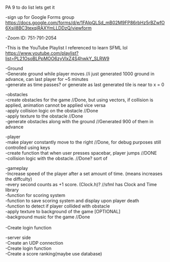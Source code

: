 PA 9 to do list lets get it

-sign up for Google Forms group
https://docs.google.com/forms/d/e/1FAIpQLSd_mB02M9FP86rbHz5rBZwfO6XsjI8BC3texqiRAXYmLLDDzQ/viewform

-Zoom ID: 751-791-2054

-This is the YouTube Playlist I referenced to learn SFML lol https://www.youtube.com/playlist?list=PL21OsoBLPpMOO6zyVlxZ4S4hwkY_SLRW9

-Ground<br />
-Generate ground while player moves //i just generated 1000 ground in advance, can last player for ~5 minutes<br />
-generate as time passes? or generate as last generated tile is near to x = 0

-obstacles<br />
-create obstacles for the game	//Done, but using vectors, if collision is applied, animation cannot be applied vice versa<br />
-apply collision logic on the obstacle	//Done<br />
-apply texture to the obstacle		//Done<br />
-generate obstacles along with the ground	//Generated 900 of them in advance<br />

-player<br />
-make player constantly move to the right	//Done, for debug purposes still controlled using keys<br />
-create function that when user presses spacebar, player jumps //DONE<br />
-collision logic with the obstacle.	//Done? sort of<br />

-gameplay<br />	
-Increase speed of the player after a set amount of time. (means increases the diffculty)<br />
-every second counts as +1 score. (Clock.h)? //sfml has Clock and Time library<br />
-function for scoring system<br />
-function to save scoring system and display upon player death<br />
-function to detect if player collided with obstacle<br />
-apply texture to background of the game [OPTIONAL]<br />
-background music for the game //Done<br />
<br />
-Create login function<br />

-server side<br />
-Create an UDP connection<br />
-Create login function<br />
-Create a score ranking(maybe use database)<br />
